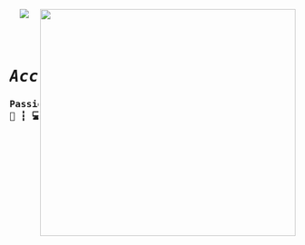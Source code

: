 <p><img align="right" src="https://raw.githubusercontent.com/ygorsimoes/ygorsimoes/master/images/computer-illustration.png" width="450" height="400" /></p>
<p align="center"><img src="https://komarev.com/ghpvc/?username=syrusrose&color=cc3bf5"/></p>

<pre align="center">
<h1 align="center">
<em>Accept a rose?</em>
<h3>Passionate programming student.
📁 ┇ 💻<h3>
</h1>
<b>
</b>
</pre>
